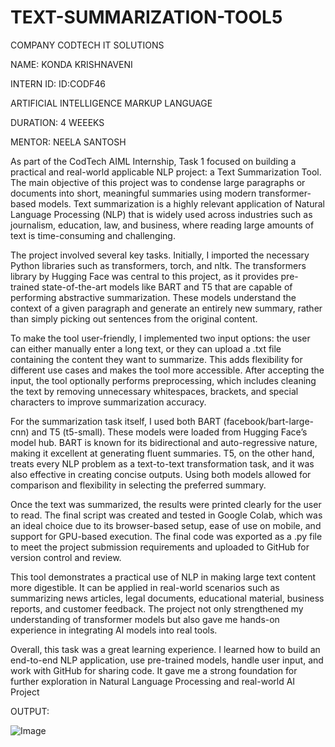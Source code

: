 # TEXT-SUMMARIZATION-TOOL5

COMPANY CODTECH IT SOLUTIONS

NAME: KONDA KRISHNAVENI 

INTERN ID: ID:CODF46

ARTIFICIAL INTELLIGENCE MARKUP LANGUAGE 

DURATION: 4 WEEEKS

MENTOR: NEELA SANTOSH

As part of the CodTech AIML Internship, Task 1 focused on building a practical and real-world applicable NLP project: a Text Summarization Tool. The main objective of this project was to condense large paragraphs or documents into short, meaningful summaries using modern transformer-based models. Text summarization is a highly relevant application of Natural Language Processing (NLP) that is widely used across industries such as journalism, education, law, and business, where reading large amounts of text is time-consuming and challenging.

The project involved several key tasks. Initially, I imported the necessary Python libraries such as transformers, torch, and nltk. The transformers library by Hugging Face was central to this project, as it provides pre-trained state-of-the-art models like BART and T5 that are capable of performing abstractive summarization. These models understand the context of a given paragraph and generate an entirely new summary, rather than simply picking out sentences from the original content.

To make the tool user-friendly, I implemented two input options: the user can either manually enter a long text, or they can upload a .txt file containing the content they want to summarize. This adds flexibility for different use cases and makes the tool more accessible. After accepting the input, the tool optionally performs preprocessing, which includes cleaning the text by removing unnecessary whitespaces, brackets, and special characters to improve summarization accuracy.

For the summarization task itself, I used both BART (facebook/bart-large-cnn) and T5 (t5-small). These models were loaded from Hugging Face’s model hub. BART is known for its bidirectional and auto-regressive nature, making it excellent at generating fluent summaries. T5, on the other hand, treats every NLP problem as a text-to-text transformation task, and it was also effective in creating concise outputs. Using both models allowed for comparison and flexibility in selecting the preferred summary.

Once the text was summarized, the results were printed clearly for the user to read. The final script was created and tested in Google Colab, which was an ideal choice due to its browser-based setup, ease of use on mobile, and support for GPU-based execution. The final code was exported as a .py file to meet the project submission requirements and uploaded to GitHub for version control and review.

This tool demonstrates a practical use of NLP in making large text content more digestible. It can be applied in real-world scenarios such as summarizing news articles, legal documents, educational material, business reports, and customer feedback. The project not only strengthened my understanding of transformer models but also gave me hands-on experience in integrating AI models into real tools.

Overall, this task was a great learning experience. I learned how to build an end-to-end NLP application, use pre-trained models, handle user input, and work with GitHub for sharing code. It gave me a strong foundation for further exploration in Natural Language Processing and real-world AI Project

OUTPUT:

![Image](https://github.com/user-attachments/assets/b2883c2b-ca92-46cc-8c5a-2c12d87d3021)
